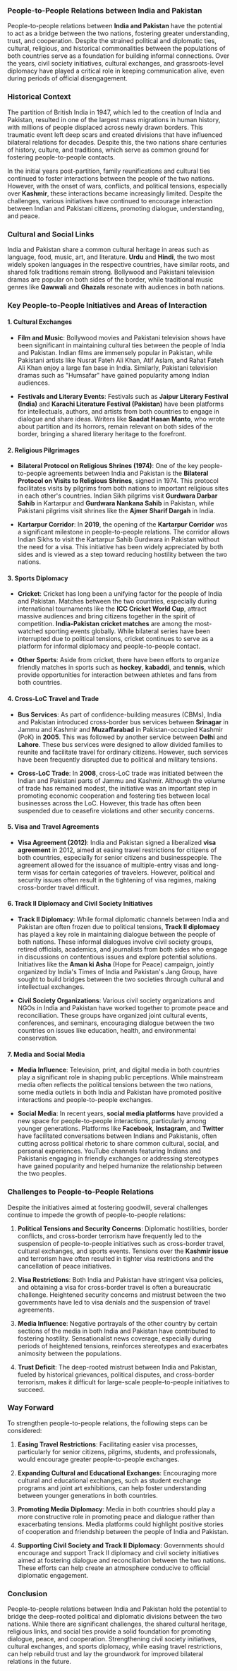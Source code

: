 ### **People-to-People Relations between India and Pakistan**

People-to-people relations between **India and Pakistan** have the potential to act as a bridge between the two nations, fostering greater understanding, trust, and cooperation. Despite the strained political and diplomatic ties, cultural, religious, and historical commonalities between the populations of both countries serve as a foundation for building informal connections. Over the years, civil society initiatives, cultural exchanges, and grassroots-level diplomacy have played a critical role in keeping communication alive, even during periods of official disengagement.

### **Historical Context**
The partition of British India in 1947, which led to the creation of India and Pakistan, resulted in one of the largest mass migrations in human history, with millions of people displaced across newly drawn borders. This traumatic event left deep scars and created divisions that have influenced bilateral relations for decades. Despite this, the two nations share centuries of history, culture, and traditions, which serve as common ground for fostering people-to-people contacts.

In the initial years post-partition, family reunifications and cultural ties continued to foster interactions between the people of the two nations. However, with the onset of wars, conflicts, and political tensions, especially over **Kashmir**, these interactions became increasingly limited. Despite the challenges, various initiatives have continued to encourage interaction between Indian and Pakistani citizens, promoting dialogue, understanding, and peace.

### **Cultural and Social Links**
India and Pakistan share a common cultural heritage in areas such as language, food, music, art, and literature. **Urdu** and **Hindi**, the two most widely spoken languages in the respective countries, have similar roots, and shared folk traditions remain strong. Bollywood and Pakistani television dramas are popular on both sides of the border, while traditional music genres like **Qawwali** and **Ghazals** resonate with audiences in both nations.

### **Key People-to-People Initiatives and Areas of Interaction**

#### 1. **Cultural Exchanges**
- **Film and Music**: Bollywood movies and Pakistani television shows have been significant in maintaining cultural ties between the people of India and Pakistan. Indian films are immensely popular in Pakistan, while Pakistani artists like Nusrat Fateh Ali Khan, Atif Aslam, and Rahat Fateh Ali Khan enjoy a large fan base in India. Similarly, Pakistani television dramas such as "Humsafar" have gained popularity among Indian audiences.
  
- **Festivals and Literary Events**: Festivals such as **Jaipur Literary Festival (India)** and **Karachi Literature Festival (Pakistan)** have been platforms for intellectuals, authors, and artists from both countries to engage in dialogue and share ideas. Writers like **Saadat Hasan Manto**, who wrote about partition and its horrors, remain relevant on both sides of the border, bringing a shared literary heritage to the forefront.

#### 2. **Religious Pilgrimages**
- **Bilateral Protocol on Religious Shrines (1974)**: One of the key people-to-people agreements between India and Pakistan is the **Bilateral Protocol on Visits to Religious Shrines**, signed in 1974. This protocol facilitates visits by pilgrims from both nations to important religious sites in each other's countries. Indian Sikh pilgrims visit **Gurdwara Darbar Sahib** in Kartarpur and **Gurdwara Nankana Sahib** in Pakistan, while Pakistani pilgrims visit shrines like the **Ajmer Sharif Dargah** in India.

- **Kartarpur Corridor**: In **2019**, the opening of the **Kartarpur Corridor** was a significant milestone in people-to-people relations. The corridor allows Indian Sikhs to visit the Kartarpur Sahib Gurdwara in Pakistan without the need for a visa. This initiative has been widely appreciated by both sides and is viewed as a step toward reducing hostility between the two nations.

#### 3. **Sports Diplomacy**
- **Cricket**: Cricket has long been a unifying factor for the people of India and Pakistan. Matches between the two countries, especially during international tournaments like the **ICC Cricket World Cup**, attract massive audiences and bring citizens together in the spirit of competition. **India-Pakistan cricket matches** are among the most-watched sporting events globally. While bilateral series have been interrupted due to political tensions, cricket continues to serve as a platform for informal diplomacy and people-to-people contact.

- **Other Sports**: Aside from cricket, there have been efforts to organize friendly matches in sports such as **hockey**, **kabaddi**, and **tennis**, which provide opportunities for interaction between athletes and fans from both countries.

#### 4. **Cross-LoC Travel and Trade**
- **Bus Services**: As part of confidence-building measures (CBMs), India and Pakistan introduced cross-border bus services between **Srinagar** in Jammu and Kashmir and **Muzaffarabad** in Pakistan-occupied Kashmir (PoK) in **2005**. This was followed by another service between **Delhi** and **Lahore**. These bus services were designed to allow divided families to reunite and facilitate travel for ordinary citizens. However, such services have been frequently disrupted due to political and military tensions.

- **Cross-LoC Trade**: In **2008**, cross-LoC trade was initiated between the Indian and Pakistani parts of Jammu and Kashmir. Although the volume of trade has remained modest, the initiative was an important step in promoting economic cooperation and fostering ties between local businesses across the LoC. However, this trade has often been suspended due to ceasefire violations and other security concerns.

#### 5. **Visa and Travel Agreements**
- **Visa Agreement (2012)**: India and Pakistan signed a liberalized **visa agreement** in 2012, aimed at easing travel restrictions for citizens of both countries, especially for senior citizens and businesspeople. The agreement allowed for the issuance of multiple-entry visas and long-term visas for certain categories of travelers. However, political and security issues often result in the tightening of visa regimes, making cross-border travel difficult.

#### 6. **Track II Diplomacy and Civil Society Initiatives**
- **Track II Diplomacy**: While formal diplomatic channels between India and Pakistan are often frozen due to political tensions, **Track II diplomacy** has played a key role in maintaining dialogue between the people of both nations. These informal dialogues involve civil society groups, retired officials, academics, and journalists from both sides who engage in discussions on contentious issues and explore potential solutions. Initiatives like the **Aman ki Asha** (Hope for Peace) campaign, jointly organized by India's Times of India and Pakistan's Jang Group, have sought to build bridges between the two societies through cultural and intellectual exchanges.

- **Civil Society Organizations**: Various civil society organizations and NGOs in India and Pakistan have worked together to promote peace and reconciliation. These groups have organized joint cultural events, conferences, and seminars, encouraging dialogue between the two countries on issues like education, health, and environmental conservation.

#### 7. **Media and Social Media**
- **Media Influence**: Television, print, and digital media in both countries play a significant role in shaping public perceptions. While mainstream media often reflects the political tensions between the two nations, some media outlets in both India and Pakistan have promoted positive interactions and people-to-people exchanges.

- **Social Media**: In recent years, **social media platforms** have provided a new space for people-to-people interactions, particularly among younger generations. Platforms like **Facebook**, **Instagram**, and **Twitter** have facilitated conversations between Indians and Pakistanis, often cutting across political rhetoric to share common cultural, social, and personal experiences. YouTube channels featuring Indians and Pakistanis engaging in friendly exchanges or addressing stereotypes have gained popularity and helped humanize the relationship between the two peoples.

### **Challenges to People-to-People Relations**
Despite the initiatives aimed at fostering goodwill, several challenges continue to impede the growth of people-to-people relations:

1. **Political Tensions and Security Concerns**: Diplomatic hostilities, border conflicts, and cross-border terrorism have frequently led to the suspension of people-to-people initiatives such as cross-border travel, cultural exchanges, and sports events. Tensions over the **Kashmir issue** and terrorism have often resulted in tighter visa restrictions and the cancellation of peace initiatives.

2. **Visa Restrictions**: Both India and Pakistan have stringent visa policies, and obtaining a visa for cross-border travel is often a bureaucratic challenge. Heightened security concerns and mistrust between the two governments have led to visa denials and the suspension of travel agreements.

3. **Media Influence**: Negative portrayals of the other country by certain sections of the media in both India and Pakistan have contributed to fostering hostility. Sensationalist news coverage, especially during periods of heightened tensions, reinforces stereotypes and exacerbates animosity between the populations.

4. **Trust Deficit**: The deep-rooted mistrust between India and Pakistan, fueled by historical grievances, political disputes, and cross-border terrorism, makes it difficult for large-scale people-to-people initiatives to succeed.

### **Way Forward**
To strengthen people-to-people relations, the following steps can be considered:
1. **Easing Travel Restrictions**: Facilitating easier visa processes, particularly for senior citizens, pilgrims, students, and professionals, would encourage greater people-to-people exchanges.
   
2. **Expanding Cultural and Educational Exchanges**: Encouraging more cultural and educational exchanges, such as student exchange programs and joint art exhibitions, can help foster understanding between younger generations in both countries.

3. **Promoting Media Diplomacy**: Media in both countries should play a more constructive role in promoting peace and dialogue rather than exacerbating tensions. Media platforms could highlight positive stories of cooperation and friendship between the people of India and Pakistan.

4. **Supporting Civil Society and Track II Diplomacy**: Governments should encourage and support Track II diplomacy and civil society initiatives aimed at fostering dialogue and reconciliation between the two nations. These efforts can help create an atmosphere conducive to official diplomatic engagement.

### **Conclusion**
People-to-people relations between India and Pakistan hold the potential to bridge the deep-rooted political and diplomatic divisions between the two nations. While there are significant challenges, the shared cultural heritage, religious links, and social ties provide a solid foundation for promoting dialogue, peace, and cooperation. Strengthening civil society initiatives, cultural exchanges, and sports diplomacy, while easing travel restrictions, can help rebuild trust and lay the groundwork for improved bilateral relations in the future.